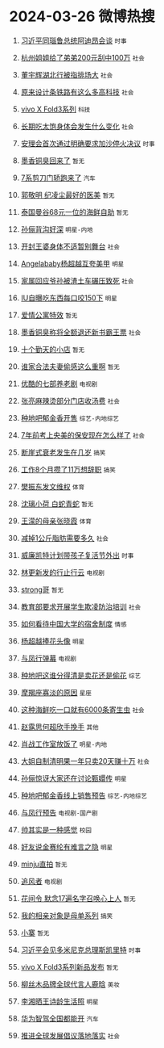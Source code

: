# 2024-03-26 微博热搜 
1. [习近平同瑙鲁总统阿迪昂会谈](https://m.weibo.cn/search?containerid=100103type%3D1%26t%3D10%26q%3D%23%E4%B9%A0%E8%BF%91%E5%B9%B3%E5%90%8C%E7%91%99%E9%B2%81%E6%80%BB%E7%BB%9F%E9%98%BF%E8%BF%AA%E6%98%82%E4%BC%9A%E8%B0%88%23&stream_entry_id=51&isnewpage=1&extparam=seat%3D1%26dgr%3D0%26stream_entry_id%3D51%26pos%3D0%26c_type%3D51%26q%3D%2523%25E4%25B9%25A0%25E8%25BF%2591%25E5%25B9%25B3%25E5%2590%258C%25E7%2591%2599%25E9%25B2%2581%25E6%2580%25BB%25E7%25BB%259F%25E9%2598%25BF%25E8%25BF%25AA%25E6%2598%2582%25E4%25BC%259A%25E8%25B0%2588%2523%26cate%3D10103%26filter_type%3Drealtimehot%26display_time%3D1711384043%26pre_seqid%3D171138404390001554307) `时事` 

2. [杭州姐姐给了弟弟200元刮中100万](https://m.weibo.cn/search?containerid=100103type%3D1%26t%3D10%26q%3D%23%E6%9D%AD%E5%B7%9E%E5%A7%90%E5%A7%90%E7%BB%99%E4%BA%86%E5%BC%9F%E5%BC%9F200%E5%85%83%E5%88%AE%E4%B8%AD100%E4%B8%87%23&stream_entry_id=31&isnewpage=1&extparam=seat%3D1%26band_rank%3D1%26pos%3D0%26cate%3D5001%26lcate%3D5001%26stream_entry_id%3D31%26c_type%3D31%26filter_type%3Drealtimehot%26q%3D%2523%25E6%259D%25AD%25E5%25B7%259E%25E5%25A7%2590%25E5%25A7%2590%25E7%25BB%2599%25E4%25BA%2586%25E5%25BC%259F%25E5%25BC%259F200%25E5%2585%2583%25E5%2588%25AE%25E4%25B8%25AD100%25E4%25B8%2587%2523%26flag%3D2%26dgr%3D0%26realpos%3D1%26display_time%3D1711384043%26pre_seqid%3D171138404390001554307) `社会` 

3. [董宇辉湖北行被指排场大](https://m.weibo.cn/search?containerid=100103type%3D1%26t%3D10%26q%3D%23%E8%91%A3%E5%AE%87%E8%BE%89%E6%B9%96%E5%8C%97%E8%A1%8C%E8%A2%AB%E6%8C%87%E6%8E%92%E5%9C%BA%E5%A4%A7%23&stream_entry_id=31&isnewpage=1&extparam=seat%3D1%26band_rank%3D2%26pos%3D1%26cate%3D5001%26lcate%3D5001%26stream_entry_id%3D31%26c_type%3D31%26filter_type%3Drealtimehot%26q%3D%2523%25E8%2591%25A3%25E5%25AE%2587%25E8%25BE%2589%25E6%25B9%2596%25E5%258C%2597%25E8%25A1%258C%25E8%25A2%25AB%25E6%258C%2587%25E6%258E%2592%25E5%259C%25BA%25E5%25A4%25A7%2523%26flag%3D1%26dgr%3D0%26realpos%3D2%26display_time%3D1711384043%26pre_seqid%3D171138404390001554307) `社会` 

4. [原来设计条铁路有这么多高科技](https://m.weibo.cn/search?containerid=100103type%3D1%26t%3D10%26q%3D%23%E5%8E%9F%E6%9D%A5%E8%AE%BE%E8%AE%A1%E6%9D%A1%E9%93%81%E8%B7%AF%E6%9C%89%E8%BF%99%E4%B9%88%E5%A4%9A%E9%AB%98%E7%A7%91%E6%8A%80%23&stream_entry_id=31&isnewpage=1&extparam=seat%3D1%26band_rank%3D3%26pos%3D2%26cate%3D5001%26lcate%3D5001%26stream_entry_id%3D31%26c_type%3D31%26filter_type%3Drealtimehot%26q%3D%2523%25E5%258E%259F%25E6%259D%25A5%25E8%25AE%25BE%25E8%25AE%25A1%25E6%259D%25A1%25E9%2593%2581%25E8%25B7%25AF%25E6%259C%2589%25E8%25BF%2599%25E4%25B9%2588%25E5%25A4%259A%25E9%25AB%2598%25E7%25A7%2591%25E6%258A%2580%2523%26flag%3D0%26dgr%3D0%26realpos%3D3%26display_time%3D1711384043%26pre_seqid%3D171138404390001554307) `社会` 

5. [vivo X Fold3系列](https://m.weibo.cn/search?containerid=100103type%3D1%26t%3D10%26q%3D%23vivo+X+Fold3%E7%B3%BB%E5%88%97%23&stream_entry_id=31&isnewpage=1&extparam=seat%3D1%26band_rank%3D4%26pos%3D3%26is_ad_pos%3D1%26cate%3D5001%26lcate%3D5001%26topic_ad%3D1%26c_type%3D31%26filter_type%3Drealtimehot%26q%3D%2523vivo%2520X%2520Fold3%25E7%25B3%25BB%25E5%2588%2597%2523%26stream_entry_id%3D31%26dgr%3D0%26adid%3D228017%26display_time%3D1711384043%26pre_seqid%3D171138404390001554307) `科技` 

6. [长期吃太饱身体会发生什么变化](https://m.weibo.cn/search?containerid=100103type%3D1%26t%3D10%26q%3D%23%E9%95%BF%E6%9C%9F%E5%90%83%E5%A4%AA%E9%A5%B1%E8%BA%AB%E4%BD%93%E4%BC%9A%E5%8F%91%E7%94%9F%E4%BB%80%E4%B9%88%E5%8F%98%E5%8C%96%23&stream_entry_id=31&isnewpage=1&extparam=seat%3D1%26band_rank%3D4%26pos%3D4%26cate%3D5001%26lcate%3D5001%26stream_entry_id%3D31%26c_type%3D31%26filter_type%3Drealtimehot%26q%3D%2523%25E9%2595%25BF%25E6%259C%259F%25E5%2590%2583%25E5%25A4%25AA%25E9%25A5%25B1%25E8%25BA%25AB%25E4%25BD%2593%25E4%25BC%259A%25E5%258F%2591%25E7%2594%259F%25E4%25BB%2580%25E4%25B9%2588%25E5%258F%2598%25E5%258C%2596%2523%26flag%3D2%26dgr%3D0%26realpos%3D4%26display_time%3D1711384043%26pre_seqid%3D171138404390001554307) `社会` 

7. [安理会首次通过明确要求加沙停火决议](https://m.weibo.cn/search?containerid=100103type%3D1%26t%3D10%26q%3D%23%E5%AE%89%E7%90%86%E4%BC%9A%E9%A6%96%E6%AC%A1%E9%80%9A%E8%BF%87%E6%98%8E%E7%A1%AE%E8%A6%81%E6%B1%82%E5%8A%A0%E6%B2%99%E5%81%9C%E7%81%AB%E5%86%B3%E8%AE%AE%23&stream_entry_id=31&isnewpage=1&extparam=seat%3D1%26band_rank%3D5%26pos%3D5%26cate%3D5001%26lcate%3D5001%26stream_entry_id%3D31%26c_type%3D31%26filter_type%3Drealtimehot%26q%3D%2523%25E5%25AE%2589%25E7%2590%2586%25E4%25BC%259A%25E9%25A6%2596%25E6%25AC%25A1%25E9%2580%259A%25E8%25BF%2587%25E6%2598%258E%25E7%25A1%25AE%25E8%25A6%2581%25E6%25B1%2582%25E5%258A%25A0%25E6%25B2%2599%25E5%2581%259C%25E7%2581%25AB%25E5%2586%25B3%25E8%25AE%25AE%2523%26flag%3D1%26dgr%3D0%26realpos%3D5%26display_time%3D1711384043%26pre_seqid%3D171138404390001554307) `时事` 

8. [墨香铜臭回来了](https://m.weibo.cn/search?containerid=100103type%3D1%26t%3D10%26q%3D%E5%A2%A8%E9%A6%99%E9%93%9C%E8%87%AD%E5%9B%9E%E6%9D%A5%E4%BA%86&stream_entry_id=31&isnewpage=1&extparam=seat%3D1%26band_rank%3D6%26pos%3D6%26cate%3D5001%26lcate%3D5001%26stream_entry_id%3D31%26c_type%3D31%26filter_type%3Drealtimehot%26q%3D%25E5%25A2%25A8%25E9%25A6%2599%25E9%2593%259C%25E8%2587%25AD%25E5%259B%259E%25E6%259D%25A5%25E4%25BA%2586%26flag%3D16%26dgr%3D0%26realpos%3D6%26display_time%3D1711384043%26pre_seqid%3D171138404390001554307) `暂无` 

9. [7系剪刀门轿跑来了](https://m.weibo.cn/search?containerid=100103type%3D1%26t%3D10%26q%3D%237%E7%B3%BB%E5%89%AA%E5%88%80%E9%97%A8%E8%BD%BF%E8%B7%91%E6%9D%A5%E4%BA%86%23&stream_entry_id=31&isnewpage=1&extparam=seat%3D1%26band_rank%3D7%26pos%3D7%26is_ad_pos%3D1%26cate%3D5001%26lcate%3D5001%26topic_ad%3D1%26c_type%3D31%26filter_type%3Drealtimehot%26q%3D%25237%25E7%25B3%25BB%25E5%2589%25AA%25E5%2588%2580%25E9%2597%25A8%25E8%25BD%25BF%25E8%25B7%2591%25E6%259D%25A5%25E4%25BA%2586%2523%26stream_entry_id%3D31%26dgr%3D0%26adid%3D228078%26display_time%3D1711384043%26pre_seqid%3D171138404390001554307) `汽车` 

10. [郭敬明 纪凌尘最好的医美](https://m.weibo.cn/search?containerid=100103type%3D1%26t%3D10%26q%3D%E9%83%AD%E6%95%AC%E6%98%8E+%E7%BA%AA%E5%87%8C%E5%B0%98%E6%9C%80%E5%A5%BD%E7%9A%84%E5%8C%BB%E7%BE%8E&stream_entry_id=31&isnewpage=1&extparam=seat%3D1%26band_rank%3D7%26pos%3D8%26cate%3D5001%26lcate%3D5001%26stream_entry_id%3D31%26c_type%3D31%26filter_type%3Drealtimehot%26q%3D%25E9%2583%25AD%25E6%2595%25AC%25E6%2598%258E%2520%25E7%25BA%25AA%25E5%2587%258C%25E5%25B0%2598%25E6%259C%2580%25E5%25A5%25BD%25E7%259A%2584%25E5%258C%25BB%25E7%25BE%258E%26flag%3D2%26dgr%3D0%26realpos%3D7%26display_time%3D1711384043%26pre_seqid%3D171138404390001554307) `暂无` 

11. [泰国曼谷68元一位的海鲜自助](https://m.weibo.cn/search?containerid=100103type%3D1%26t%3D10%26q%3D%E6%B3%B0%E5%9B%BD%E6%9B%BC%E8%B0%B768%E5%85%83%E4%B8%80%E4%BD%8D%E7%9A%84%E6%B5%B7%E9%B2%9C%E8%87%AA%E5%8A%A9&stream_entry_id=31&isnewpage=1&extparam=seat%3D1%26band_rank%3D8%26pos%3D9%26cate%3D5001%26lcate%3D5001%26stream_entry_id%3D31%26c_type%3D31%26filter_type%3Drealtimehot%26q%3D%25E6%25B3%25B0%25E5%259B%25BD%25E6%259B%25BC%25E8%25B0%25B768%25E5%2585%2583%25E4%25B8%2580%25E4%25BD%258D%25E7%259A%2584%25E6%25B5%25B7%25E9%25B2%259C%25E8%2587%25AA%25E5%258A%25A9%26flag%3D2%26dgr%3D0%26realpos%3D8%26display_time%3D1711384043%26pre_seqid%3D171138404390001554307) `暂无` 

12. [孙俪背沟好深](https://m.weibo.cn/search?containerid=100103type%3D1%26t%3D10%26q%3D%23%E5%AD%99%E4%BF%AA%E8%83%8C%E6%B2%9F%E5%A5%BD%E6%B7%B1%23&stream_entry_id=31&isnewpage=1&extparam=seat%3D1%26band_rank%3D9%26pos%3D10%26cate%3D5001%26lcate%3D5001%26stream_entry_id%3D31%26c_type%3D31%26filter_type%3Drealtimehot%26q%3D%2523%25E5%25AD%2599%25E4%25BF%25AA%25E8%2583%258C%25E6%25B2%259F%25E5%25A5%25BD%25E6%25B7%25B1%2523%26flag%3D1%26dgr%3D0%26realpos%3D9%26display_time%3D1711384043%26pre_seqid%3D171138404390001554307) `明星-内地` 

13. [开封王婆身体不适暂别舞台](https://m.weibo.cn/search?containerid=100103type%3D1%26t%3D10%26q%3D%23%E5%BC%80%E5%B0%81%E7%8E%8B%E5%A9%86%E8%BA%AB%E4%BD%93%E4%B8%8D%E9%80%82%E6%9A%82%E5%88%AB%E8%88%9E%E5%8F%B0%23&stream_entry_id=31&isnewpage=1&extparam=seat%3D1%26band_rank%3D10%26pos%3D11%26cate%3D5001%26lcate%3D5001%26stream_entry_id%3D31%26c_type%3D31%26filter_type%3Drealtimehot%26q%3D%2523%25E5%25BC%2580%25E5%25B0%2581%25E7%258E%258B%25E5%25A9%2586%25E8%25BA%25AB%25E4%25BD%2593%25E4%25B8%258D%25E9%2580%2582%25E6%259A%2582%25E5%2588%25AB%25E8%2588%259E%25E5%258F%25B0%2523%26flag%3D2%26dgr%3D0%26realpos%3D10%26display_time%3D1711384043%26pre_seqid%3D171138404390001554307) `社会` 

14. [Angelababy杨超越互夸美甲](https://m.weibo.cn/search?containerid=100103type%3D1%26t%3D10%26q%3D%23Angelababy%E6%9D%A8%E8%B6%85%E8%B6%8A%E4%BA%92%E5%A4%B8%E7%BE%8E%E7%94%B2%23&stream_entry_id=31&isnewpage=1&extparam=seat%3D1%26band_rank%3D11%26pos%3D12%26cate%3D5001%26lcate%3D5001%26stream_entry_id%3D31%26c_type%3D31%26filter_type%3Drealtimehot%26q%3D%2523Angelababy%25E6%259D%25A8%25E8%25B6%2585%25E8%25B6%258A%25E4%25BA%2592%25E5%25A4%25B8%25E7%25BE%258E%25E7%2594%25B2%2523%26flag%3D2%26dgr%3D0%26realpos%3D11%26display_time%3D1711384043%26pre_seqid%3D171138404390001554307) `明星` 

15. [家属回应爷孙被渣土车碾压致死](https://m.weibo.cn/search?containerid=100103type%3D1%26t%3D10%26q%3D%23%E5%AE%B6%E5%B1%9E%E5%9B%9E%E5%BA%94%E7%88%B7%E5%AD%99%E8%A2%AB%E6%B8%A3%E5%9C%9F%E8%BD%A6%E7%A2%BE%E5%8E%8B%E8%87%B4%E6%AD%BB%23&stream_entry_id=31&isnewpage=1&extparam=seat%3D1%26band_rank%3D12%26pos%3D13%26cate%3D5001%26lcate%3D5001%26stream_entry_id%3D31%26c_type%3D31%26filter_type%3Drealtimehot%26q%3D%2523%25E5%25AE%25B6%25E5%25B1%259E%25E5%259B%259E%25E5%25BA%2594%25E7%2588%25B7%25E5%25AD%2599%25E8%25A2%25AB%25E6%25B8%25A3%25E5%259C%259F%25E8%25BD%25A6%25E7%25A2%25BE%25E5%258E%258B%25E8%2587%25B4%25E6%25AD%25BB%2523%26flag%3D1%26dgr%3D0%26realpos%3D12%26display_time%3D1711384043%26pre_seqid%3D171138404390001554307) `社会` 

16. [IU自曝吃东西每口咬150下](https://m.weibo.cn/search?containerid=100103type%3D1%26t%3D10%26q%3D%23IU%E8%87%AA%E6%9B%9D%E5%90%83%E4%B8%9C%E8%A5%BF%E6%AF%8F%E5%8F%A3%E5%92%AC150%E4%B8%8B%23&stream_entry_id=31&isnewpage=1&extparam=seat%3D1%26band_rank%3D13%26pos%3D14%26cate%3D5001%26lcate%3D5001%26stream_entry_id%3D31%26c_type%3D31%26filter_type%3Drealtimehot%26q%3D%2523IU%25E8%2587%25AA%25E6%259B%259D%25E5%2590%2583%25E4%25B8%259C%25E8%25A5%25BF%25E6%25AF%258F%25E5%258F%25A3%25E5%2592%25AC150%25E4%25B8%258B%2523%26flag%3D2%26dgr%3D0%26realpos%3D13%26display_time%3D1711384043%26pre_seqid%3D171138404390001554307) `明星` 

17. [爱情公寓特效](https://m.weibo.cn/search?containerid=100103type%3D1%26t%3D10%26q%3D%E7%88%B1%E6%83%85%E5%85%AC%E5%AF%93%E7%89%B9%E6%95%88&stream_entry_id=31&isnewpage=1&extparam=seat%3D1%26band_rank%3D14%26pos%3D15%26cate%3D5001%26lcate%3D5001%26stream_entry_id%3D31%26c_type%3D31%26filter_type%3Drealtimehot%26q%3D%25E7%2588%25B1%25E6%2583%2585%25E5%2585%25AC%25E5%25AF%2593%25E7%2589%25B9%25E6%2595%2588%26flag%3D1%26dgr%3D0%26realpos%3D14%26display_time%3D1711384043%26pre_seqid%3D171138404390001554307) `暂无` 

18. [墨香铜臭称将全额退还新书霸王票](https://m.weibo.cn/search?containerid=100103type%3D1%26t%3D10%26q%3D%23%E5%A2%A8%E9%A6%99%E9%93%9C%E8%87%AD%E7%A7%B0%E5%B0%86%E5%85%A8%E9%A2%9D%E9%80%80%E8%BF%98%E6%96%B0%E4%B9%A6%E9%9C%B8%E7%8E%8B%E7%A5%A8%23&stream_entry_id=31&isnewpage=1&extparam=seat%3D1%26band_rank%3D15%26pos%3D16%26cate%3D5001%26lcate%3D5001%26stream_entry_id%3D31%26c_type%3D31%26filter_type%3Drealtimehot%26q%3D%2523%25E5%25A2%25A8%25E9%25A6%2599%25E9%2593%259C%25E8%2587%25AD%25E7%25A7%25B0%25E5%25B0%2586%25E5%2585%25A8%25E9%25A2%259D%25E9%2580%2580%25E8%25BF%2598%25E6%2596%25B0%25E4%25B9%25A6%25E9%259C%25B8%25E7%258E%258B%25E7%25A5%25A8%2523%26flag%3D0%26dgr%3D0%26realpos%3D15%26display_time%3D1711384043%26pre_seqid%3D171138404390001554307) `社会` 

19. [十个勤天的小店](https://m.weibo.cn/search?containerid=100103type%3D1%26t%3D10%26q%3D%E5%8D%81%E4%B8%AA%E5%8B%A4%E5%A4%A9%E7%9A%84%E5%B0%8F%E5%BA%97&stream_entry_id=31&isnewpage=1&extparam=seat%3D1%26band_rank%3D16%26pos%3D17%26cate%3D5001%26lcate%3D5001%26stream_entry_id%3D31%26c_type%3D31%26filter_type%3Drealtimehot%26q%3D%25E5%258D%2581%25E4%25B8%25AA%25E5%258B%25A4%25E5%25A4%25A9%25E7%259A%2584%25E5%25B0%258F%25E5%25BA%2597%26flag%3D0%26dgr%3D0%26realpos%3D16%26display_time%3D1711384043%26pre_seqid%3D171138404390001554307) `暂无` 

20. [谁家合法夫妻偷感这么重啊](https://m.weibo.cn/search?containerid=100103type%3D1%26t%3D10%26q%3D%E8%B0%81%E5%AE%B6%E5%90%88%E6%B3%95%E5%A4%AB%E5%A6%BB%E5%81%B7%E6%84%9F%E8%BF%99%E4%B9%88%E9%87%8D%E5%95%8A&stream_entry_id=31&isnewpage=1&extparam=seat%3D1%26band_rank%3D17%26pos%3D18%26cate%3D5001%26lcate%3D5001%26stream_entry_id%3D31%26c_type%3D31%26filter_type%3Drealtimehot%26q%3D%25E8%25B0%2581%25E5%25AE%25B6%25E5%2590%2588%25E6%25B3%2595%25E5%25A4%25AB%25E5%25A6%25BB%25E5%2581%25B7%25E6%2584%259F%25E8%25BF%2599%25E4%25B9%2588%25E9%2587%258D%25E5%2595%258A%26flag%3D2%26dgr%3D0%26realpos%3D17%26display_time%3D1711384043%26pre_seqid%3D171138404390001554307) `暂无` 

21. [优酷的七部养老剧](https://m.weibo.cn/search?containerid=100103type%3D1%26t%3D10%26q%3D%23%E4%BC%98%E9%85%B7%E7%9A%84%E4%B8%83%E9%83%A8%E5%85%BB%E8%80%81%E5%89%A7%23&stream_entry_id=31&isnewpage=1&extparam=seat%3D1%26band_rank%3D18%26pos%3D19%26cate%3D5001%26lcate%3D5001%26stream_entry_id%3D31%26c_type%3D31%26filter_type%3Drealtimehot%26q%3D%2523%25E4%25BC%2598%25E9%2585%25B7%25E7%259A%2584%25E4%25B8%2583%25E9%2583%25A8%25E5%2585%25BB%25E8%2580%2581%25E5%2589%25A7%2523%26flag%3D2%26dgr%3D0%26realpos%3D18%26display_time%3D1711384043%26pre_seqid%3D171138404390001554307) `电视剧` 

22. [张亮麻辣烫部分门店收汤费](https://m.weibo.cn/search?containerid=100103type%3D1%26t%3D10%26q%3D%23%E5%BC%A0%E4%BA%AE%E9%BA%BB%E8%BE%A3%E7%83%AB%E9%83%A8%E5%88%86%E9%97%A8%E5%BA%97%E6%94%B6%E6%B1%A4%E8%B4%B9%23&stream_entry_id=31&isnewpage=1&extparam=seat%3D1%26band_rank%3D19%26pos%3D20%26cate%3D5001%26lcate%3D5001%26stream_entry_id%3D31%26c_type%3D31%26filter_type%3Drealtimehot%26q%3D%2523%25E5%25BC%25A0%25E4%25BA%25AE%25E9%25BA%25BB%25E8%25BE%25A3%25E7%2583%25AB%25E9%2583%25A8%25E5%2588%2586%25E9%2597%25A8%25E5%25BA%2597%25E6%2594%25B6%25E6%25B1%25A4%25E8%25B4%25B9%2523%26flag%3D2%26dgr%3D0%26realpos%3D19%26display_time%3D1711384043%26pre_seqid%3D171138404390001554307) `社会` 

23. [种地吧郁金香开售](https://m.weibo.cn/search?containerid=100103type%3D1%26t%3D10%26q%3D%23%E7%A7%8D%E5%9C%B0%E5%90%A7%E9%83%81%E9%87%91%E9%A6%99%E5%BC%80%E5%94%AE%23&stream_entry_id=31&isnewpage=1&extparam=seat%3D1%26band_rank%3D20%26pos%3D21%26cate%3D5001%26lcate%3D5001%26stream_entry_id%3D31%26c_type%3D31%26filter_type%3Drealtimehot%26q%3D%2523%25E7%25A7%258D%25E5%259C%25B0%25E5%2590%25A7%25E9%2583%2581%25E9%2587%2591%25E9%25A6%2599%25E5%25BC%2580%25E5%2594%25AE%2523%26flag%3D0%26dgr%3D0%26realpos%3D20%26display_time%3D1711384043%26pre_seqid%3D171138404390001554307) `综艺-内地综艺` 

24. [7年前考上央美的保安现在怎么样了](https://m.weibo.cn/search?containerid=100103type%3D1%26t%3D10%26q%3D%237%E5%B9%B4%E5%89%8D%E8%80%83%E4%B8%8A%E5%A4%AE%E7%BE%8E%E7%9A%84%E4%BF%9D%E5%AE%89%E7%8E%B0%E5%9C%A8%E6%80%8E%E4%B9%88%E6%A0%B7%E4%BA%86%23&stream_entry_id=31&isnewpage=1&extparam=seat%3D1%26band_rank%3D21%26pos%3D22%26cate%3D5001%26lcate%3D5001%26stream_entry_id%3D31%26c_type%3D31%26filter_type%3Drealtimehot%26q%3D%25237%25E5%25B9%25B4%25E5%2589%258D%25E8%2580%2583%25E4%25B8%258A%25E5%25A4%25AE%25E7%25BE%258E%25E7%259A%2584%25E4%25BF%259D%25E5%25AE%2589%25E7%258E%25B0%25E5%259C%25A8%25E6%2580%258E%25E4%25B9%2588%25E6%25A0%25B7%25E4%25BA%2586%2523%26flag%3D0%26dgr%3D0%26realpos%3D21%26display_time%3D1711384043%26pre_seqid%3D171138404390001554307) `社会` 

25. [断崖式衰老发生在几岁](https://m.weibo.cn/search?containerid=100103type%3D1%26t%3D10%26q%3D%23%E6%96%AD%E5%B4%96%E5%BC%8F%E8%A1%B0%E8%80%81%E5%8F%91%E7%94%9F%E5%9C%A8%E5%87%A0%E5%B2%81%23&stream_entry_id=31&isnewpage=1&extparam=seat%3D1%26band_rank%3D22%26pos%3D23%26cate%3D5001%26lcate%3D5001%26stream_entry_id%3D31%26c_type%3D31%26filter_type%3Drealtimehot%26q%3D%2523%25E6%2596%25AD%25E5%25B4%2596%25E5%25BC%258F%25E8%25A1%25B0%25E8%2580%2581%25E5%258F%2591%25E7%2594%259F%25E5%259C%25A8%25E5%2587%25A0%25E5%25B2%2581%2523%26flag%3D0%26dgr%3D0%26realpos%3D22%26display_time%3D1711384043%26pre_seqid%3D171138404390001554307) `搞笑` 

26. [工作8个月攒了11万想辞职](https://m.weibo.cn/search?containerid=100103type%3D1%26t%3D10%26q%3D%23%E5%B7%A5%E4%BD%9C8%E4%B8%AA%E6%9C%88%E6%94%92%E4%BA%8611%E4%B8%87%E6%83%B3%E8%BE%9E%E8%81%8C%23&stream_entry_id=31&isnewpage=1&extparam=seat%3D1%26band_rank%3D23%26pos%3D24%26cate%3D5001%26lcate%3D5001%26stream_entry_id%3D31%26c_type%3D31%26filter_type%3Drealtimehot%26q%3D%2523%25E5%25B7%25A5%25E4%25BD%259C8%25E4%25B8%25AA%25E6%259C%2588%25E6%2594%2592%25E4%25BA%258611%25E4%25B8%2587%25E6%2583%25B3%25E8%25BE%259E%25E8%2581%258C%2523%26flag%3D0%26dgr%3D0%26realpos%3D23%26display_time%3D1711384043%26pre_seqid%3D171138404390001554307) `搞笑` 

27. [樊振东发文维权](https://m.weibo.cn/search?containerid=100103type%3D1%26t%3D10%26q%3D%23%E6%A8%8A%E6%8C%AF%E4%B8%9C%E5%8F%91%E6%96%87%E7%BB%B4%E6%9D%83%23&stream_entry_id=31&isnewpage=1&extparam=seat%3D1%26band_rank%3D24%26pos%3D25%26cate%3D5001%26lcate%3D5001%26stream_entry_id%3D31%26c_type%3D31%26filter_type%3Drealtimehot%26q%3D%2523%25E6%25A8%258A%25E6%258C%25AF%25E4%25B8%259C%25E5%258F%2591%25E6%2596%2587%25E7%25BB%25B4%25E6%259D%2583%2523%26flag%3D0%26dgr%3D0%26realpos%3D24%26display_time%3D1711384043%26pre_seqid%3D171138404390001554307) `体育` 

28. [沈璃小荷 白蛇青蛇](https://m.weibo.cn/search?containerid=100103type%3D1%26t%3D10%26q%3D%E6%B2%88%E7%92%83%E5%B0%8F%E8%8D%B7+%E7%99%BD%E8%9B%87%E9%9D%92%E8%9B%87&stream_entry_id=31&isnewpage=1&extparam=seat%3D1%26band_rank%3D25%26pos%3D26%26cate%3D5001%26lcate%3D5001%26stream_entry_id%3D31%26c_type%3D31%26filter_type%3Drealtimehot%26q%3D%25E6%25B2%2588%25E7%2592%2583%25E5%25B0%258F%25E8%258D%25B7%2520%25E7%2599%25BD%25E8%259B%2587%25E9%259D%2592%25E8%259B%2587%26flag%3D1%26dgr%3D0%26realpos%3D25%26display_time%3D1711384043%26pre_seqid%3D171138404390001554307) `暂无` 

29. [王濛的母亲张晓霞](https://m.weibo.cn/search?containerid=100103type%3D1%26t%3D10%26q%3D%E7%8E%8B%E6%BF%9B%E7%9A%84%E6%AF%8D%E4%BA%B2%E5%BC%A0%E6%99%93%E9%9C%9E&stream_entry_id=31&isnewpage=1&extparam=seat%3D1%26band_rank%3D26%26pos%3D27%26cate%3D5001%26lcate%3D5001%26stream_entry_id%3D31%26c_type%3D31%26filter_type%3Drealtimehot%26q%3D%25E7%258E%258B%25E6%25BF%259B%25E7%259A%2584%25E6%25AF%258D%25E4%25BA%25B2%25E5%25BC%25A0%25E6%2599%2593%25E9%259C%259E%26flag%3D0%26dgr%3D0%26realpos%3D26%26display_time%3D1711384043%26pre_seqid%3D171138404390001554307) `体育` 

30. [减掉1公斤脂肪需要多久](https://m.weibo.cn/search?containerid=100103type%3D1%26t%3D10%26q%3D%23%E5%87%8F%E6%8E%891%E5%85%AC%E6%96%A4%E8%84%82%E8%82%AA%E9%9C%80%E8%A6%81%E5%A4%9A%E4%B9%85%23&stream_entry_id=31&isnewpage=1&extparam=seat%3D1%26band_rank%3D27%26pos%3D28%26cate%3D5001%26lcate%3D5001%26stream_entry_id%3D31%26c_type%3D31%26filter_type%3Drealtimehot%26q%3D%2523%25E5%2587%258F%25E6%258E%25891%25E5%2585%25AC%25E6%2596%25A4%25E8%2584%2582%25E8%2582%25AA%25E9%259C%2580%25E8%25A6%2581%25E5%25A4%259A%25E4%25B9%2585%2523%26flag%3D0%26dgr%3D0%26realpos%3D27%26display_time%3D1711384043%26pre_seqid%3D171138404390001554307) `社会` 

31. [威廉凯特计划带孩子复活节外出](https://m.weibo.cn/search?containerid=100103type%3D1%26t%3D10%26q%3D%23%E5%A8%81%E5%BB%89%E5%87%AF%E7%89%B9%E8%AE%A1%E5%88%92%E5%B8%A6%E5%AD%A9%E5%AD%90%E5%A4%8D%E6%B4%BB%E8%8A%82%E5%A4%96%E5%87%BA%23&stream_entry_id=31&isnewpage=1&extparam=seat%3D1%26band_rank%3D28%26pos%3D29%26cate%3D5001%26lcate%3D5001%26stream_entry_id%3D31%26c_type%3D31%26filter_type%3Drealtimehot%26q%3D%2523%25E5%25A8%2581%25E5%25BB%2589%25E5%2587%25AF%25E7%2589%25B9%25E8%25AE%25A1%25E5%2588%2592%25E5%25B8%25A6%25E5%25AD%25A9%25E5%25AD%2590%25E5%25A4%258D%25E6%25B4%25BB%25E8%258A%2582%25E5%25A4%2596%25E5%2587%25BA%2523%26flag%3D0%26dgr%3D0%26realpos%3D28%26display_time%3D1711384043%26pre_seqid%3D171138404390001554307) `时事` 

32. [林更新发的行止行云](https://m.weibo.cn/search?containerid=100103type%3D1%26t%3D10%26q%3D%23%E6%9E%97%E6%9B%B4%E6%96%B0%E5%8F%91%E7%9A%84%E8%A1%8C%E6%AD%A2%E8%A1%8C%E4%BA%91%23&stream_entry_id=31&isnewpage=1&extparam=seat%3D1%26band_rank%3D29%26pos%3D30%26cate%3D5001%26lcate%3D5001%26stream_entry_id%3D31%26c_type%3D31%26filter_type%3Drealtimehot%26q%3D%2523%25E6%259E%2597%25E6%259B%25B4%25E6%2596%25B0%25E5%258F%2591%25E7%259A%2584%25E8%25A1%258C%25E6%25AD%25A2%25E8%25A1%258C%25E4%25BA%2591%2523%26flag%3D1%26dgr%3D0%26realpos%3D29%26display_time%3D1711384043%26pre_seqid%3D171138404390001554307) `电视剧` 

33. [strong哥](https://m.weibo.cn/search?containerid=100103type%3D1%26t%3D10%26q%3Dstrong%E5%93%A5&stream_entry_id=31&isnewpage=1&extparam=seat%3D1%26band_rank%3D30%26pos%3D31%26cate%3D5001%26lcate%3D5001%26stream_entry_id%3D31%26c_type%3D31%26filter_type%3Drealtimehot%26q%3Dstrong%25E5%2593%25A5%26flag%3D0%26dgr%3D0%26realpos%3D30%26display_time%3D1711384043%26pre_seqid%3D171138404390001554307) `暂无` 

34. [教育部要求开展学生欺凌防治培训](https://m.weibo.cn/search?containerid=100103type%3D1%26t%3D10%26q%3D%23%E6%95%99%E8%82%B2%E9%83%A8%E8%A6%81%E6%B1%82%E5%BC%80%E5%B1%95%E5%AD%A6%E7%94%9F%E6%AC%BA%E5%87%8C%E9%98%B2%E6%B2%BB%E5%9F%B9%E8%AE%AD%23&stream_entry_id=31&isnewpage=1&extparam=seat%3D1%26band_rank%3D31%26pos%3D32%26cate%3D5001%26lcate%3D5001%26stream_entry_id%3D31%26c_type%3D31%26filter_type%3Drealtimehot%26q%3D%2523%25E6%2595%2599%25E8%2582%25B2%25E9%2583%25A8%25E8%25A6%2581%25E6%25B1%2582%25E5%25BC%2580%25E5%25B1%2595%25E5%25AD%25A6%25E7%2594%259F%25E6%25AC%25BA%25E5%2587%258C%25E9%2598%25B2%25E6%25B2%25BB%25E5%259F%25B9%25E8%25AE%25AD%2523%26flag%3D0%26dgr%3D0%26realpos%3D31%26display_time%3D1711384043%26pre_seqid%3D171138404390001554307) `社会` 

35. [如何看待中国大学的宿舍制度](https://m.weibo.cn/search?containerid=100103type%3D1%26t%3D10%26q%3D%23%E5%A6%82%E4%BD%95%E7%9C%8B%E5%BE%85%E4%B8%AD%E5%9B%BD%E5%A4%A7%E5%AD%A6%E7%9A%84%E5%AE%BF%E8%88%8D%E5%88%B6%E5%BA%A6%23&stream_entry_id=31&isnewpage=1&extparam=seat%3D1%26band_rank%3D32%26pos%3D33%26cate%3D5001%26lcate%3D5001%26stream_entry_id%3D31%26c_type%3D31%26filter_type%3Drealtimehot%26q%3D%2523%25E5%25A6%2582%25E4%25BD%2595%25E7%259C%258B%25E5%25BE%2585%25E4%25B8%25AD%25E5%259B%25BD%25E5%25A4%25A7%25E5%25AD%25A6%25E7%259A%2584%25E5%25AE%25BF%25E8%2588%258D%25E5%2588%25B6%25E5%25BA%25A6%2523%26flag%3D0%26dgr%3D0%26realpos%3D32%26display_time%3D1711384043%26pre_seqid%3D171138404390001554307) `情感` 

36. [杨超越捧花头像](https://m.weibo.cn/search?containerid=100103type%3D1%26t%3D10%26q%3D%23%E6%9D%A8%E8%B6%85%E8%B6%8A%E6%8D%A7%E8%8A%B1%E5%A4%B4%E5%83%8F%23&stream_entry_id=31&isnewpage=1&extparam=seat%3D1%26band_rank%3D33%26pos%3D34%26cate%3D5001%26lcate%3D5001%26stream_entry_id%3D31%26c_type%3D31%26filter_type%3Drealtimehot%26q%3D%2523%25E6%259D%25A8%25E8%25B6%2585%25E8%25B6%258A%25E6%258D%25A7%25E8%258A%25B1%25E5%25A4%25B4%25E5%2583%258F%2523%26flag%3D1%26dgr%3D0%26realpos%3D33%26display_time%3D1711384043%26pre_seqid%3D171138404390001554307) `明星` 

37. [与凤行弹幕](https://m.weibo.cn/search?containerid=100103type%3D1%26t%3D10%26q%3D%E4%B8%8E%E5%87%A4%E8%A1%8C%E5%BC%B9%E5%B9%95&stream_entry_id=31&isnewpage=1&extparam=seat%3D1%26band_rank%3D34%26pos%3D35%26cate%3D5001%26lcate%3D5001%26stream_entry_id%3D31%26c_type%3D31%26filter_type%3Drealtimehot%26q%3D%25E4%25B8%258E%25E5%2587%25A4%25E8%25A1%258C%25E5%25BC%25B9%25E5%25B9%2595%26flag%3D1%26dgr%3D0%26realpos%3D34%26display_time%3D1711384043%26pre_seqid%3D171138404390001554307) `电视剧` 

38. [种地吧这谁分得清是卖花还是偷花](https://m.weibo.cn/search?containerid=100103type%3D1%26t%3D10%26q%3D%23%E7%A7%8D%E5%9C%B0%E5%90%A7%E8%BF%99%E8%B0%81%E5%88%86%E5%BE%97%E6%B8%85%E6%98%AF%E5%8D%96%E8%8A%B1%E8%BF%98%E6%98%AF%E5%81%B7%E8%8A%B1%23&stream_entry_id=31&isnewpage=1&extparam=seat%3D1%26band_rank%3D35%26pos%3D36%26cate%3D5001%26lcate%3D5001%26stream_entry_id%3D31%26c_type%3D31%26filter_type%3Drealtimehot%26q%3D%2523%25E7%25A7%258D%25E5%259C%25B0%25E5%2590%25A7%25E8%25BF%2599%25E8%25B0%2581%25E5%2588%2586%25E5%25BE%2597%25E6%25B8%2585%25E6%2598%25AF%25E5%258D%2596%25E8%258A%25B1%25E8%25BF%2598%25E6%2598%25AF%25E5%2581%25B7%25E8%258A%25B1%2523%26flag%3D1%26dgr%3D0%26realpos%3D35%26display_time%3D1711384043%26pre_seqid%3D171138404390001554307) `综艺` 

39. [摩羯座寡淡的原因](https://m.weibo.cn/search?containerid=100103type%3D1%26t%3D10%26q%3D%23%E6%91%A9%E7%BE%AF%E5%BA%A7%E5%AF%A1%E6%B7%A1%E7%9A%84%E5%8E%9F%E5%9B%A0%23&stream_entry_id=31&isnewpage=1&extparam=seat%3D1%26band_rank%3D36%26pos%3D37%26cate%3D5001%26lcate%3D5001%26stream_entry_id%3D31%26c_type%3D31%26filter_type%3Drealtimehot%26q%3D%2523%25E6%2591%25A9%25E7%25BE%25AF%25E5%25BA%25A7%25E5%25AF%25A1%25E6%25B7%25A1%25E7%259A%2584%25E5%258E%259F%25E5%259B%25A0%2523%26flag%3D0%26dgr%3D0%26realpos%3D36%26display_time%3D1711384043%26pre_seqid%3D171138404390001554307) `星座` 

40. [这种海鲜吃一口就有6000条寄生虫](https://m.weibo.cn/search?containerid=100103type%3D1%26t%3D10%26q%3D%23%E8%BF%99%E7%A7%8D%E6%B5%B7%E9%B2%9C%E5%90%83%E4%B8%80%E5%8F%A3%E5%B0%B1%E6%9C%896000%E6%9D%A1%E5%AF%84%E7%94%9F%E8%99%AB%23&stream_entry_id=31&isnewpage=1&extparam=seat%3D1%26band_rank%3D37%26pos%3D38%26cate%3D5001%26lcate%3D5001%26stream_entry_id%3D31%26c_type%3D31%26filter_type%3Drealtimehot%26q%3D%2523%25E8%25BF%2599%25E7%25A7%258D%25E6%25B5%25B7%25E9%25B2%259C%25E5%2590%2583%25E4%25B8%2580%25E5%258F%25A3%25E5%25B0%25B1%25E6%259C%25896000%25E6%259D%25A1%25E5%25AF%2584%25E7%2594%259F%25E8%2599%25AB%2523%26flag%3D0%26dgr%3D0%26realpos%3D37%26display_time%3D1711384043%26pre_seqid%3D171138404390001554307) `社会` 

41. [赵露思何超欣手挽手](https://m.weibo.cn/search?containerid=100103type%3D1%26t%3D10%26q%3D%23%E8%B5%B5%E9%9C%B2%E6%80%9D%E4%BD%95%E8%B6%85%E6%AC%A3%E6%89%8B%E6%8C%BD%E6%89%8B%23&stream_entry_id=31&isnewpage=1&extparam=seat%3D1%26band_rank%3D38%26pos%3D39%26cate%3D5001%26lcate%3D5001%26stream_entry_id%3D31%26c_type%3D31%26filter_type%3Drealtimehot%26q%3D%2523%25E8%25B5%25B5%25E9%259C%25B2%25E6%2580%259D%25E4%25BD%2595%25E8%25B6%2585%25E6%25AC%25A3%25E6%2589%258B%25E6%258C%25BD%25E6%2589%258B%2523%26flag%3D1%26dgr%3D0%26realpos%3D38%26display_time%3D1711384043%26pre_seqid%3D171138404390001554307) `其他` 

42. [肖战工作室放饭了](https://m.weibo.cn/search?containerid=100103type%3D1%26t%3D10%26q%3D%23%E8%82%96%E6%88%98%E5%B7%A5%E4%BD%9C%E5%AE%A4%E6%94%BE%E9%A5%AD%E4%BA%86%23&stream_entry_id=31&isnewpage=1&extparam=seat%3D1%26band_rank%3D39%26pos%3D40%26cate%3D5001%26lcate%3D5001%26stream_entry_id%3D31%26c_type%3D31%26filter_type%3Drealtimehot%26q%3D%2523%25E8%2582%2596%25E6%2588%2598%25E5%25B7%25A5%25E4%25BD%259C%25E5%25AE%25A4%25E6%2594%25BE%25E9%25A5%25AD%25E4%25BA%2586%2523%26flag%3D0%26dgr%3D0%26realpos%3D39%26display_time%3D1711384043%26pre_seqid%3D171138404390001554307) `明星-内地` 

43. [大姐自制清明果一年只卖20天赚十万](https://m.weibo.cn/search?containerid=100103type%3D1%26t%3D10%26q%3D%23%E5%A4%A7%E5%A7%90%E8%87%AA%E5%88%B6%E6%B8%85%E6%98%8E%E6%9E%9C%E4%B8%80%E5%B9%B4%E5%8F%AA%E5%8D%9620%E5%A4%A9%E8%B5%9A%E5%8D%81%E4%B8%87%23&stream_entry_id=31&isnewpage=1&extparam=seat%3D1%26band_rank%3D40%26pos%3D41%26cate%3D5001%26lcate%3D5001%26stream_entry_id%3D31%26c_type%3D31%26filter_type%3Drealtimehot%26q%3D%2523%25E5%25A4%25A7%25E5%25A7%2590%25E8%2587%25AA%25E5%2588%25B6%25E6%25B8%2585%25E6%2598%258E%25E6%259E%259C%25E4%25B8%2580%25E5%25B9%25B4%25E5%258F%25AA%25E5%258D%259620%25E5%25A4%25A9%25E8%25B5%259A%25E5%258D%2581%25E4%25B8%2587%2523%26flag%3D32768%26dgr%3D0%26realpos%3D40%26display_time%3D1711384043%26pre_seqid%3D171138404390001554307) `社会` 

44. [孙俪惊讶大家还在讨论甄嬛传](https://m.weibo.cn/search?containerid=100103type%3D1%26t%3D10%26q%3D%23%E5%AD%99%E4%BF%AA%E6%83%8A%E8%AE%B6%E5%A4%A7%E5%AE%B6%E8%BF%98%E5%9C%A8%E8%AE%A8%E8%AE%BA%E7%94%84%E5%AC%9B%E4%BC%A0%23&stream_entry_id=31&isnewpage=1&extparam=seat%3D1%26band_rank%3D41%26pos%3D42%26cate%3D5001%26lcate%3D5001%26stream_entry_id%3D31%26c_type%3D31%26filter_type%3Drealtimehot%26q%3D%2523%25E5%25AD%2599%25E4%25BF%25AA%25E6%2583%258A%25E8%25AE%25B6%25E5%25A4%25A7%25E5%25AE%25B6%25E8%25BF%2598%25E5%259C%25A8%25E8%25AE%25A8%25E8%25AE%25BA%25E7%2594%2584%25E5%25AC%259B%25E4%25BC%25A0%2523%26flag%3D0%26dgr%3D0%26realpos%3D41%26display_time%3D1711384043%26pre_seqid%3D171138404390001554307) `明星` 

45. [种地吧郁金香线上销售预告](https://m.weibo.cn/search?containerid=100103type%3D1%26t%3D10%26q%3D%23%E7%A7%8D%E5%9C%B0%E5%90%A7%E9%83%81%E9%87%91%E9%A6%99%E7%BA%BF%E4%B8%8A%E9%94%80%E5%94%AE%E9%A2%84%E5%91%8A%23&stream_entry_id=31&isnewpage=1&extparam=seat%3D1%26band_rank%3D42%26pos%3D43%26cate%3D5001%26lcate%3D5001%26stream_entry_id%3D31%26c_type%3D31%26filter_type%3Drealtimehot%26q%3D%2523%25E7%25A7%258D%25E5%259C%25B0%25E5%2590%25A7%25E9%2583%2581%25E9%2587%2591%25E9%25A6%2599%25E7%25BA%25BF%25E4%25B8%258A%25E9%2594%2580%25E5%2594%25AE%25E9%25A2%2584%25E5%2591%258A%2523%26flag%3D0%26dgr%3D0%26realpos%3D42%26display_time%3D1711384043%26pre_seqid%3D171138404390001554307) `综艺-内地综艺` 

46. [与凤行预告](https://m.weibo.cn/search?containerid=100103type%3D1%26t%3D10%26q%3D%E4%B8%8E%E5%87%A4%E8%A1%8C%E9%A2%84%E5%91%8A&stream_entry_id=31&isnewpage=1&extparam=seat%3D1%26band_rank%3D43%26pos%3D44%26cate%3D5001%26lcate%3D5001%26stream_entry_id%3D31%26c_type%3D31%26filter_type%3Drealtimehot%26q%3D%25E4%25B8%258E%25E5%2587%25A4%25E8%25A1%258C%25E9%25A2%2584%25E5%2591%258A%26flag%3D0%26dgr%3D0%26realpos%3D43%26display_time%3D1711384043%26pre_seqid%3D171138404390001554307) `电视剧-国产剧` 

47. [帅其实是一种感觉](https://m.weibo.cn/search?containerid=100103type%3D1%26t%3D10%26q%3D%23%E5%B8%85%E5%85%B6%E5%AE%9E%E6%98%AF%E4%B8%80%E7%A7%8D%E6%84%9F%E8%A7%89%23&stream_entry_id=31&isnewpage=1&extparam=seat%3D1%26band_rank%3D44%26pos%3D45%26cate%3D5001%26lcate%3D5001%26stream_entry_id%3D31%26c_type%3D31%26filter_type%3Drealtimehot%26q%3D%2523%25E5%25B8%2585%25E5%2585%25B6%25E5%25AE%259E%25E6%2598%25AF%25E4%25B8%2580%25E7%25A7%258D%25E6%2584%259F%25E8%25A7%2589%2523%26flag%3D0%26dgr%3D0%26realpos%3D44%26display_time%3D1711384043%26pre_seqid%3D171138404390001554307) `校园` 

48. [好友说金赛纶有难言之隐](https://m.weibo.cn/search?containerid=100103type%3D1%26t%3D10%26q%3D%23%E5%A5%BD%E5%8F%8B%E8%AF%B4%E9%87%91%E8%B5%9B%E7%BA%B6%E6%9C%89%E9%9A%BE%E8%A8%80%E4%B9%8B%E9%9A%90%23&stream_entry_id=31&isnewpage=1&extparam=seat%3D1%26band_rank%3D45%26pos%3D46%26cate%3D5001%26lcate%3D5001%26stream_entry_id%3D31%26c_type%3D31%26filter_type%3Drealtimehot%26q%3D%2523%25E5%25A5%25BD%25E5%258F%258B%25E8%25AF%25B4%25E9%2587%2591%25E8%25B5%259B%25E7%25BA%25B6%25E6%259C%2589%25E9%259A%25BE%25E8%25A8%2580%25E4%25B9%258B%25E9%259A%2590%2523%26flag%3D0%26dgr%3D0%26realpos%3D45%26display_time%3D1711384043%26pre_seqid%3D171138404390001554307) `明星` 

49. [minju直拍](https://m.weibo.cn/search?containerid=100103type%3D1%26t%3D10%26q%3Dminju%E7%9B%B4%E6%8B%8D&stream_entry_id=31&isnewpage=1&extparam=seat%3D1%26band_rank%3D46%26pos%3D47%26cate%3D5001%26lcate%3D5001%26stream_entry_id%3D31%26c_type%3D31%26filter_type%3Drealtimehot%26q%3Dminju%25E7%259B%25B4%25E6%258B%258D%26flag%3D0%26dgr%3D0%26realpos%3D46%26display_time%3D1711384043%26pre_seqid%3D171138404390001554307) `暂无` 

50. [追风者](https://m.weibo.cn/search?containerid=100103type%3D1%26t%3D10%26q%3D%E8%BF%BD%E9%A3%8E%E8%80%85&stream_entry_id=31&isnewpage=1&extparam=seat%3D1%26band_rank%3D47%26pos%3D48%26cate%3D5001%26lcate%3D5001%26stream_entry_id%3D31%26c_type%3D31%26filter_type%3Drealtimehot%26q%3D%25E8%25BF%25BD%25E9%25A3%258E%25E8%2580%2585%26flag%3D1%26dgr%3D0%26realpos%3D47%26display_time%3D1711384043%26pre_seqid%3D171138404390001554307) `电视剧` 

51. [花间令 默念17遍名字召唤心上人](https://m.weibo.cn/search?containerid=100103type%3D1%26t%3D10%26q%3D%E8%8A%B1%E9%97%B4%E4%BB%A4+%E9%BB%98%E5%BF%B517%E9%81%8D%E5%90%8D%E5%AD%97%E5%8F%AC%E5%94%A4%E5%BF%83%E4%B8%8A%E4%BA%BA&stream_entry_id=31&isnewpage=1&extparam=seat%3D1%26band_rank%3D48%26pos%3D49%26cate%3D5001%26lcate%3D5001%26stream_entry_id%3D31%26c_type%3D31%26filter_type%3Drealtimehot%26q%3D%25E8%258A%25B1%25E9%2597%25B4%25E4%25BB%25A4%2520%25E9%25BB%2598%25E5%25BF%25B517%25E9%2581%258D%25E5%2590%258D%25E5%25AD%2597%25E5%258F%25AC%25E5%2594%25A4%25E5%25BF%2583%25E4%25B8%258A%25E4%25BA%25BA%26flag%3D1%26dgr%3D0%26realpos%3D48%26display_time%3D1711384043%26pre_seqid%3D171138404390001554307) `暂无` 

52. [我的相亲对象是母单系列](https://m.weibo.cn/search?containerid=100103type%3D1%26t%3D10%26q%3D%23%E6%88%91%E7%9A%84%E7%9B%B8%E4%BA%B2%E5%AF%B9%E8%B1%A1%E6%98%AF%E6%AF%8D%E5%8D%95%E7%B3%BB%E5%88%97%23&stream_entry_id=31&isnewpage=1&extparam=seat%3D1%26band_rank%3D49%26pos%3D50%26cate%3D5001%26lcate%3D5001%26stream_entry_id%3D31%26c_type%3D31%26filter_type%3Drealtimehot%26q%3D%2523%25E6%2588%2591%25E7%259A%2584%25E7%259B%25B8%25E4%25BA%25B2%25E5%25AF%25B9%25E8%25B1%25A1%25E6%2598%25AF%25E6%25AF%258D%25E5%258D%2595%25E7%25B3%25BB%25E5%2588%2597%2523%26flag%3D0%26dgr%3D0%26realpos%3D49%26display_time%3D1711384043%26pre_seqid%3D171138404390001554307) `搞笑` 

53. [小寨](https://m.weibo.cn/search?containerid=100103type%3D1%26t%3D10%26q%3D%E5%B0%8F%E5%AF%A8&stream_entry_id=31&isnewpage=1&extparam=seat%3D1%26band_rank%3D50%26pos%3D51%26cate%3D5001%26lcate%3D5001%26stream_entry_id%3D31%26c_type%3D31%26filter_type%3Drealtimehot%26q%3D%25E5%25B0%258F%25E5%25AF%25A8%26flag%3D0%26dgr%3D0%26realpos%3D50%26display_time%3D1711384043%26pre_seqid%3D171138404390001554307) `暂无` 

54. [习近平会见多米尼克总理斯凯里特](https://m.weibo.cn/search?containerid=100103type%3D1%26t%3D10%26q%3D%23%E4%B9%A0%E8%BF%91%E5%B9%B3%E4%BC%9A%E8%A7%81%E5%A4%9A%E7%B1%B3%E5%B0%BC%E5%85%8B%E6%80%BB%E7%90%86%E6%96%AF%E5%87%AF%E9%87%8C%E7%89%B9%23&stream_entry_id=51&isnewpage=1&extparam=seat%3D1%26filter_type%3Drealtimehot%26c_type%3D51%26stream_entry_id%3D51%26pos%3D0%26q%3D%2523%25E4%25B9%25A0%25E8%25BF%2591%25E5%25B9%25B3%25E4%25BC%259A%25E8%25A7%2581%25E5%25A4%259A%25E7%25B1%25B3%25E5%25B0%25BC%25E5%2585%258B%25E6%2580%25BB%25E7%2590%2586%25E6%2596%25AF%25E5%2587%25AF%25E9%2587%258C%25E7%2589%25B9%2523%26dgr%3D0%26cate%3D10103%26display_time%3D1711383981%26pre_seqid%3D171138398147801318455) `时事` 

55. [vivo X Fold3系列新品发布](https://m.weibo.cn/search?containerid=100103type%3D1%26t%3D10%26q%3Dvivo+X+Fold3%E7%B3%BB%E5%88%97%E6%96%B0%E5%93%81%E5%8F%91%E5%B8%83&stream_entry_id=31&isnewpage=1&extparam=seat%3D1%26band_rank%3D4%26pos%3D3%26c_type%3D31%26is_ad_pos%3D1%26cate%3D5001%26lcate%3D5001%26stream_entry_id%3D31%26filter_type%3Drealtimehot%26q%3Dvivo%2520X%2520Fold3%25E7%25B3%25BB%25E5%2588%2597%25E6%2596%25B0%25E5%2593%2581%25E5%258F%2591%25E5%25B8%2583%26dgr%3D0%26adid%3D228070%26display_time%3D1711383981%26pre_seqid%3D171138398147801318455) `暂无` 

56. [柳丝木品牌全球代言人鹿晗](https://m.weibo.cn/search?containerid=100103type%3D1%26t%3D10%26q%3D%23%E6%9F%B3%E4%B8%9D%E6%9C%A8%E5%93%81%E7%89%8C%E5%85%A8%E7%90%83%E4%BB%A3%E8%A8%80%E4%BA%BA%E9%B9%BF%E6%99%97%23&stream_entry_id=31&isnewpage=1&extparam=seat%3D1%26band_rank%3D7%26pos%3D7%26c_type%3D31%26is_ad_pos%3D1%26topic_ad%3D1%26cate%3D5001%26lcate%3D5001%26stream_entry_id%3D31%26filter_type%3Drealtimehot%26q%3D%2523%25E6%259F%25B3%25E4%25B8%259D%25E6%259C%25A8%25E5%2593%2581%25E7%2589%258C%25E5%2585%25A8%25E7%2590%2583%25E4%25BB%25A3%25E8%25A8%2580%25E4%25BA%25BA%25E9%25B9%25BF%25E6%2599%2597%2523%26dgr%3D0%26adid%3D228059%26display_time%3D1711383981%26pre_seqid%3D171138398147801318455) `美妆` 

57. [李湘晒王诗龄生活照](https://m.weibo.cn/search?containerid=100103type%3D1%26t%3D10%26q%3D%23%E6%9D%8E%E6%B9%98%E6%99%92%E7%8E%8B%E8%AF%97%E9%BE%84%E7%94%9F%E6%B4%BB%E7%85%A7%23&stream_entry_id=31&isnewpage=1&extparam=seat%3D1%26realpos%3D50%26band_rank%3D50%26pos%3D51%26c_type%3D31%26cate%3D5001%26lcate%3D5001%26stream_entry_id%3D31%26filter_type%3Drealtimehot%26q%3D%2523%25E6%259D%258E%25E6%25B9%2598%25E6%2599%2592%25E7%258E%258B%25E8%25AF%2597%25E9%25BE%2584%25E7%2594%259F%25E6%25B4%25BB%25E7%2585%25A7%2523%26flag%3D0%26dgr%3D0%26display_time%3D1711383981%26pre_seqid%3D171138398147801318455) `明星` 

58. [华为智驾全国都能开](https://m.weibo.cn/search?containerid=100103type%3D1%26t%3D10%26q%3D%23%E5%8D%8E%E4%B8%BA%E6%99%BA%E9%A9%BE%E5%85%A8%E5%9B%BD%E9%83%BD%E8%83%BD%E5%BC%80%23&stream_entry_id=31&isnewpage=1&extparam=seat%3D1%26band_rank%3D4%26pos%3D3%26c_type%3D31%26is_ad_pos%3D1%26topic_ad%3D1%26cate%3D5001%26lcate%3D5001%26stream_entry_id%3D31%26filter_type%3Drealtimehot%26q%3D%2523%25E5%258D%258E%25E4%25B8%25BA%25E6%2599%25BA%25E9%25A9%25BE%25E5%2585%25A8%25E5%259B%25BD%25E9%2583%25BD%25E8%2583%25BD%25E5%25BC%2580%2523%26dgr%3D0%26adid%3D228089%26display_time%3D1711383921%26pre_seqid%3D1711383921226020863147) `汽车` 

59. [推进全球发展倡议落地落实](https://m.weibo.cn/search?containerid=100103type%3D1%26t%3D10%26q%3D%23%E6%8E%A8%E8%BF%9B%E5%85%A8%E7%90%83%E5%8F%91%E5%B1%95%E5%80%A1%E8%AE%AE%E8%90%BD%E5%9C%B0%E8%90%BD%E5%AE%9E%23&stream_entry_id=51&isnewpage=1&extparam=seat%3D1%26filter_type%3Drealtimehot%26c_type%3D51%26stream_entry_id%3D51%26pos%3D0%26q%3D%2523%25E6%258E%25A8%25E8%25BF%259B%25E5%2585%25A8%25E7%2590%2583%25E5%258F%2591%25E5%25B1%2595%25E5%2580%25A1%25E8%25AE%25AE%25E8%2590%25BD%25E5%259C%25B0%25E8%2590%25BD%25E5%25AE%259E%2523%26dgr%3D0%26cate%3D10103%26display_time%3D1711383862%26pre_seqid%3D171138386219002859992) `社会` 
